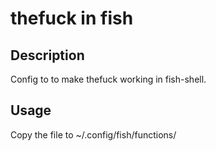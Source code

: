 **thefuck in fish**
=====================================

**Description**
---------------

Config to to make thefuck working in fish-shell.

**Usage**
---------

Copy the file to ~/.config/fish/functions/